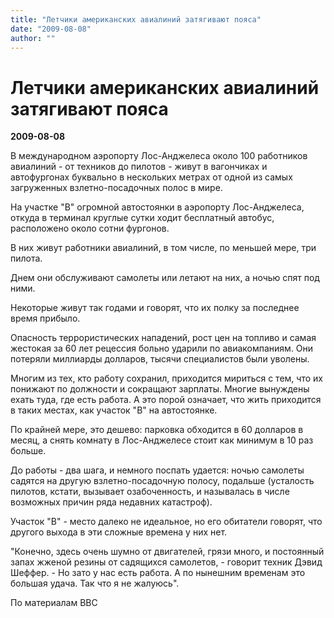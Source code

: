 ```yaml
---
title: "Летчики американских авиалиний затягивают пояса"
date: "2009-08-08"
author: ""
---
```


# Летчики американских авиалиний затягивают пояса

**2009-08-08** 

В международном аэропорту Лос-Анджелеса около 100 работников авиалиний - от техников до пилотов - живут в вагончиках и автофургонах буквально в нескольких метрах от одной из самых загруженных взлетно-посадочных полос в мире.

На участке "В" огромной автостоянки в аэропорту Лос-Анджелеса, откуда в терминал круглые сутки ходит бесплатный автобус, расположено около сотни фургонов.

В них живут работники авиалиний, в том числе, по меньшей мере, три пилота.

Днем они обслуживают самолеты или летают на них, а ночью спят под ними.

Некоторые живут так годами и говорят, что их полку за последнее время прибыло.

Опасность террористических нападений, рост цен на топливо и самая жестокая за 60 лет рецессия больно ударили по авиакомпаниям. Они потеряли миллиарды долларов, тысячи специалистов были уволены.

Многим из тех, кто работу сохранил, приходится мириться с тем, что их понижают по должности и сокращают зарплаты. Многие вынуждены ехать туда, где есть работа. А это порой означает, что жить приходится в таких местах, как участок "В" на автостоянке.

По крайней мере, это дешево: парковка обходится в 60 долларов в месяц, а снять комнату в Лос-Анджелесе стоит как минимум в 10 раз больше.

До работы - два шага, и немного поспать удается: ночью самолеты садятся на другую взлетно-посадочную полосу, подальше (усталость пилотов, кстати, вызывает озабоченность, и называлась в числе возможных причин ряда недавних катастроф).

Участок "В" - место далеко не идеальное, но его обитатели говорят, что другого выхода в эти сложные времена у них нет.

"Конечно, здесь очень шумно от двигателей, грязи много, и постоянный запах жженой резины от садящихся самолетов, - говорит техник Дэвид Шеффер. - Но зато у нас есть работа. А по нынешним временам это большая удача. Так что я не жалуюсь".

По материалам BBC